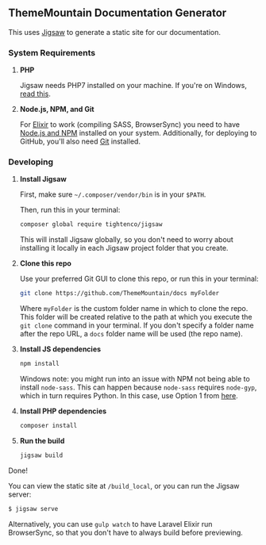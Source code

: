 ## ThemeMountain Documentation Generator

This uses [Jigsaw](http://jigsaw.tighten.co) to generate a static site for our documentation.

### System Requirements

1. **PHP**

    Jigsaw needs PHP7 installed on your machine. If you're on Windows, [read this](http://kizu514.com/blog/install-php7-and-composer-on-windows-10/).

2. **Node.js, NPM, and Git**

    For [Elixir](https://laravel.com/docs/5.2/elixir) to work (compiling SASS, BrowserSync) you need to have [Node.js and NPM](https://nodejs.org/en/download/) installed on your system. Additionally, for deploying to GitHub, you'll also need [Git](https://www.atlassian.com/git/tutorials/install-git#windows) installed.

### Developing

1. **Install Jigsaw**

    First, make sure `~/.composer/vendor/bin` is in your `$PATH`.

    Then, run this in your terminal:

    ```sh
    composer global require tightenco/jigsaw
    ```

    This will install Jigsaw globally, so you don't need to worry about installing it locally in each Jigsaw project folder that you create.

2. **Clone this repo**

    Use your preferred Git GUI to clone this repo, or run this in your terminal:

    ```sh
    git clone https://github.com/ThemeMountain/docs myFolder
    ```

    Where `myFolder` is the custom folder name in which to clone the repo. This folder will be created relative to the path at which you execute the `git clone` command in your terminal. If you don't specify a folder name after the repo URL, a `docs` folder name will be used (the repo name).

3. **Install JS dependencies**

    ```sh
    npm install
    ```

    Windows note: you might run into an issue with NPM not being able to install `node-sass`. This can happen because `node-sass` requires `node-gyp`, which in turn requires Python. In this case, use Option 1 from [here](https://github.com/nodejs/node-gyp#on-windows).

4. **Install PHP dependencies**

    ```sh
    composer install
    ```

5. **Run the build**

    ```sh
    jigsaw build
    ```

Done!

You can view the static site at `/build_local`, or you can run the Jigsaw server:

```sh
$ jigsaw serve
```

Alternatively, you can use `gulp watch` to have Laravel Elixir run BrowserSync, so that you don't have to always build before previewing.
